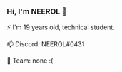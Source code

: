 ### Hi, I'm NEEROL 👋
⚡ I'm 19 years old, technical student.

📫 Discord: NEEROL#0431

💼 Team: none :(
